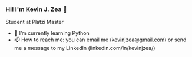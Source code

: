 ### Hi! I'm Kevin J. Zea  👋

 Student at Platzi Master 


- 🌱 I’m currently learning Python
- 📫 How to reach me: you can email me (kevinjzea@gmail.com) or send me a message to my LinkedIn (linkedin.com/in/kevinjzea/)

<!--
**KevinJZea/KevinJZea** is a ✨ _special_ ✨ repository because its `README.md` (this file) appears on your GitHub profile.

Here are some ideas to get you started:

- 🔭 I’m currently working on ...
- 🌱 I’m currently learning ...
- 👯 I’m looking to collaborate on ...
- 🤔 I’m looking for help with ...
- 💬 Ask me about ...
- 🔭 I’m currently working on ...
- 📫 How to reach me: ...
- 😄 Pronouns: ...
- ⚡ Fun fact: ...
-->
